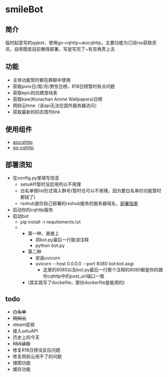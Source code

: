 # smileBot
## 简介
临时起意写的qqbot，使用go-cqhttp+aiocqhttp，主要功能为订阅rss获取资讯，自带图库目前懒得部署，写是写完了~有空再弄上去
## 功能
* 主体功能暂时都在群聊中使用
* 获取pixiv日/周/月/男性日榜，R18日榜暂时有点问题
* 获取epic的白嫖游戏表
* 获取kaw(Konachan Anime Wallpapers)日榜
* 网抑云time（该api无法在国外服务器访问）
* 获取最新的码农周刊link
## 使用组件
* <a href="https://aiocqhttp.nonebot.dev/#/">aiocqhttp</a>
* <a href="https://github.com/howmanybots/onebot/blob/master/README.md#/API">go-cqhttp</a>
## 部署须知
* 在config.py里填写信息
    * setuAPI暂时没启用所以不用理
    * 白名单按list形式填入群号(暂时也可以不用理，因为要白名单的功能暂时都挂了)
    * rsshub是你自己部署的rsshub服务的服务器域名，<a href="https://docs.rsshub.app/install/" >部署指南</a>
* 启动你的cqhttp服务
* 启动bot
    * pip install -r requitements.txt
    * 
        * 第一种，直接上
            * 将bot.py最后一行取消注释
            * python bot.py
        * 第二种
            * 安装uvicorn
            * uvicorn --host 0.0.0.0 --port 8080 bot:bot.asgi
                * 这里的8080以及bot.py最后一行那个注释的8080都是你的跟你cqhttp中的post_url端口一致
        * (其实我写了dockefile，那份dockerfile是能用的)

## todo
* <del>白名单</del>
* <del>网抑云</del>
* steam促销
* 接入setuAPI
* 历史上的今天
* <del>RSS读取</del>
* 修复R18日榜没反应问题
* 修复网抑云用不了的问题
* 搜图功能
* 缓存功能